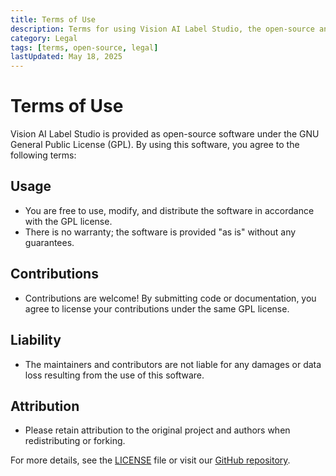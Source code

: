 ```yaml
---
title: Terms of Use
description: Terms for using Vision AI Label Studio, the open-source annotation tool, including license and contribution guidelines.
category: Legal
tags: [terms, open-source, legal]
lastUpdated: May 18, 2025
---
```


# Terms of Use

Vision AI Label Studio is provided as open-source software under the GNU General Public License (GPL). By using this software, you agree to the following terms:

## Usage

- You are free to use, modify, and distribute the software in accordance with the GPL license.
- There is no warranty; the software is provided "as is" without any guarantees.

## Contributions

- Contributions are welcome! By submitting code or documentation, you agree to license your contributions under the same GPL license.

## Liability

- The maintainers and contributors are not liable for any damages or data loss resulting from the use of this software.

## Attribution

- Please retain attribution to the original project and authors when redistributing or forking.

For more details, see the [LICENSE](../../LICENSE) file or visit our [GitHub repository](https://github.com/vailabel/vailabel-studio).
